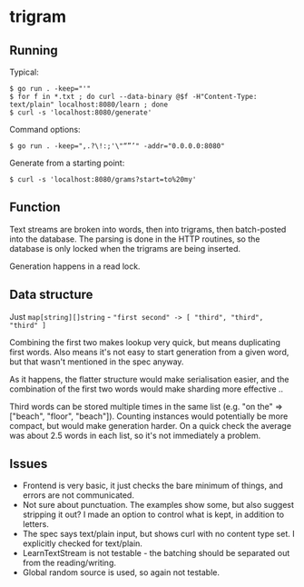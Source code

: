 # trigram

## Running

Typical:
```
$ go run . -keep="'"
$ for f in *.txt ; do curl --data-binary @$f -H"Content-Type: text/plain" localhost:8080/learn ; done
$ curl -s 'localhost:8080/generate'
```

Command options:
```
$ go run . -keep=",.?\!:;'\"“”’" -addr="0.0.0.0:8080"
```

Generate from a starting point:
```
$ curl -s 'localhost:8080/grams?start=to%20my'
```

## Function

Text streams are broken into words, then into trigrams, then batch-posted into the database. The parsing is done in the HTTP routines, so the database is only locked when the trigrams are being inserted.

Generation happens in a read lock.

## Data structure

Just `map[string][]string` - ```"first second" -> [ "third", "third", "third" ]```

Combining the first two makes lookup very quick, but means duplicating first words. Also means it's not easy to start generation from a given word, but that wasn't mentioned in the spec anyway.

As it happens, the flatter structure would make serialisation easier, and the combination of the first two words would make sharding more effective ..

Third words can be stored multiple times in the same list (e.g. "on the" => ["beach", "floor", "beach"]). Counting instances would potentially be more compact, but would make generation harder. On a quick check the average was about 2.5 words in each list, so it's not immediately a problem.

## Issues

* Frontend is very basic, it just checks the bare minimum of things, and errors are not communicated.
* Not sure about punctuation. The examples show some, but also suggest stripping it out? I made an option to control what is kept, in addition to letters.
* The spec says text/plain input, but shows curl with no content type set. I explicitly checked for text/plain.
* LearnTextStream is not testable - the batching should be separated out from the reading/writing.
* Global random source is used, so again not testable.
